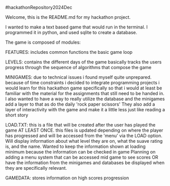 #hackathonRepository2024Dec

Welcome, this is the README.md for my hackathon project.

I wanted to make a text based game that would run in the terminal. 
I programmed it in python, and used sqlite to create a database.

The game is composed of modules: 

FEATURES:
    includes common functions
    the basic game loop

LEVELS:
    contains the different days of the game 
    basically tracks the users progress through the sequence of algorithms that compose the game

MINIGAMES:
    due to technical issues i found myself quite unprepared. because of time constraints i decided to integrate programming projects i would learn for this hackathon game specifically so that i would at least be familiar with the material for the assignments that still need to be handed in.
    I also wanted to have a way to really utilize the database and the minigames add a layer to that as do the daily 'rock paper scissors' 
    They also add a layer of interactivity with the game and make it a little less just like reading a short story

LOAD.TXT:
    this is a file that will be created after the user has played the game AT LEAST ONCE. this files is updated depending on where the player has progressed and will be accessed from the 'menu' via the LOAD option.
    Will display information about what level they are on, what the suave rating is, and the name. 
    Wanted to keep the information shown at loading minimum because the information can be checked in game
    Planning on adding a menu system that can be accessed mid game to see scores OR have the information from the minigames and databases be displayed when they are specifically relevant.

GAMEDATA:
    stores information on high scores
    progression

    


